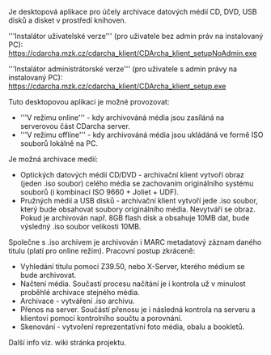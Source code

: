Je desktopová aplikace pro účely archivace datových médií CD, DVD, USB disků a disket v prostředí knihoven.

'''Instalátor uživatelské verze''' (pro uživatele bez admin práv na instalovaný PC):
https://cdarcha.mzk.cz/cdarcha_klient/CDArcha_klient_setupNoAdmin.exe

'''Instalátor administrátorské verze''' (pro uživatele s admin právy na instalovaný PC):
https://cdarcha.mzk.cz/cdarcha_klient/CDArcha_klient_setup.exe


Tuto desktopovou aplikaci je možné provozovat:
* '''V režimu online''' - kdy archivováná média jsou zasíláná na serverovou část CDarcha server.
* '''V režimu offline''' - kdy archivováná média jsou ukládáná ve formě ISO souborů lokálně na PC.

Je možná archivace medií:
* Optických datových médií CD/DVD - archivační klient vytvoří obraz (jeden .iso soubor) celého média se zachovaním originálního systému souborů (i kombinací ISO 9660 + Joliet + UDF).
* Pružných médií a USB disků - archivační klient vytvoří jede .iso soubor, který bude obsahovat soubory originálního média. Nevytváří se obraz. Pokud je archivován např. 8GB flash disk a obsahuje 10MB dat, bude výsledný .iso soubor velikosti 10MB.

Společne s .iso archivem je archivován i MARC metadatový záznam daného titulu (platí pro online režim). Pracovní postup zkráceně:
* Vyhledání titulu pomocí Z39.50, nebo X-Server, kterého médium se bude archivovat.
* Načtení média. Součastí procesu načítání je i kontrola už v minulost proběhlé archivace stejného média.
* Archivace - vytváření .iso archivu.
* Přenos na server. Součástí přenosu je i následná kontrola na serveru a klientovi pomocí kontrolního součtu a porovnání.
* Skenování - vytvoření reprezentatívní foto média, obalu a bookletů.

Další info viz. wiki stránka projektu.

